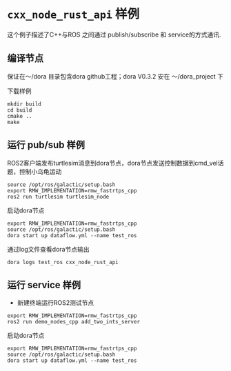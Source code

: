 # `cxx_node_rust_api` 样例

这个例子描述了C++与ROS 之间通过  publish/subscribe 和 service的方式通讯.  

## 编译节点

保证在～/dora 目录包含dora github工程；dora V0.3.2 安在 ～/dora_project 下

下载样例

```
mkdir build 
cd build
cmake ..
make
```

## 运行 pub/sub 样例

ROS2客户端发布turtlesim消息到dora节点，dora节点发送控制数据到cmd_vel话题，控制小乌龟运动

```
source /opt/ros/galactic/setup.bash
export RMW_IMPLEMENTATION=rmw_fastrtps_cpp
ros2 run turtlesim turtlesim_node
```

启动dora节点
```
export RMW_IMPLEMENTATION=rmw_fastrtps_cpp
source /opt/ros/galactic/setup.bash
dora start up dataflow.yml --name test_ros
```
通过log文件查看dora节点输出

```shell
dora logs test_ros cxx_node_rust_api
```

## 运行 service 样例
- 新建终端运行ROS2测试节点
```
export RMW_IMPLEMENTATION=rmw_fastrtps_cpp
ros2 run demo_nodes_cpp add_two_ints_server
```

启动dora节点
```
export RMW_IMPLEMENTATION=rmw_fastrtps_cpp
source /opt/ros/galactic/setup.bash
dora start up dataflow.yml --name test_ros
```

